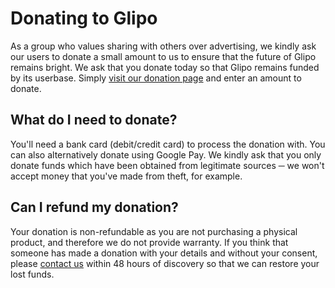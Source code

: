 # Donating to Glipo
As a group who values sharing with others over advertising, we kindly ask our users to donate a small amount to us to ensure that the future of Glipo remains bright. We ask that you donate today so that Glipo remains funded by its userbase. Simply [visit our donation page](/about/donate.html) and enter an amount to donate.

## What do I need to donate?
You'll need a bank card (debit/credit card) to process the donation with. You can also alternatively donate using Google Pay. We kindly ask that you only donate funds which have been obtained from legitimate sources ─ we won't accept money that you've made from theft, for example.

## Can I refund my donation?
Your donation is non-refundable as you are not purchasing a physical product, and therefore we do not provide warranty. If you think that someone has made a donation with your details and without your consent, please [contact us](mailto:hi@glipo.net) within 48 hours of discovery so that we can restore your lost funds.